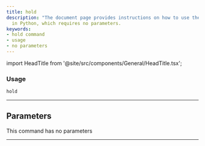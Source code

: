 ```yaml
---
title: hold
description: "The document page provides instructions on how to use the 'hold' command"
  in Python, which requires no parameters.
keywords:
- hold command
- usage
- no parameters
---
```


import HeadTitle from '@site/src/components/General/HeadTitle.tsx';

<HeadTitle title="portfolio/degiro/hold /brokers - Reference | OpenBB Terminal Docs" />



### Usage

```python
hold
```

---

## Parameters

This command has no parameters


---
